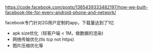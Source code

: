 https://code.facebook.com/posts/1365439333482197/how-we-built-facebook-lite-for-every-android-phone-and-network/

facebook专门针对2G用户定制的app，下载量达到了1亿
* apk size优化（轻客户端 < 1M，做数据的渲染)
* 网络传输优化(tls tcp not https)
* 图片压缩优化等


